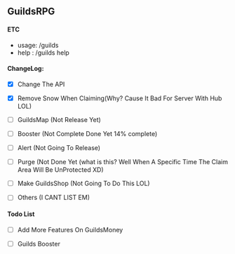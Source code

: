 GuildsRPG
----------


#### ETC
- usage: /guilds
- help : /guilds help

#### ChangeLog:
- [x] Change The API
- [x] Remove Snow When Claiming(Why? Cause It Bad For Server With Hub LOL)
- [ ] GuildsMap (Not Release Yet)
- [ ] Booster (Not Complete Done Yet 14% complete)
- [ ] Alert (Not Going To Release)
- [ ] Purge (Not Done Yet (what is this? Well When A Specific Time The Claim Area Will Be UnProtected XD)
- [ ] Make GuildsShop (Not Going To Do This LOL)
- [ ] Others (I CANT LIST EM)


#### Todo List
- [ ] Add More Features On GuildsMoney
- [ ] Guilds Booster


